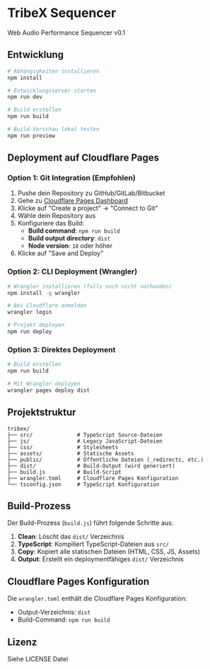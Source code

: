 # TribeX Sequencer

Web Audio Performance Sequencer v0.1

## Entwicklung

```bash
# Abhängigkeiten installieren
npm install

# Entwicklungsserver starten
npm run dev

# Build erstellen
npm run build

# Build-Vorschau lokal testen
npm run preview
```

## Deployment auf Cloudflare Pages

### Option 1: Git Integration (Empfohlen)

1. Pushe dein Repository zu GitHub/GitLab/Bitbucket
2. Gehe zu [Cloudflare Pages Dashboard](https://dash.cloudflare.com/pages)
3. Klicke auf "Create a project" → "Connect to Git"
4. Wähle dein Repository aus
5. Konfiguriere das Build:
   - **Build command**: `npm run build`
   - **Build output directory**: `dist`
   - **Node version**: `18` oder höher
6. Klicke auf "Save and Deploy"

### Option 2: CLI Deployment (Wrangler)

```bash
# Wrangler installieren (falls noch nicht vorhanden)
npm install -g wrangler

# Bei Cloudflare anmelden
wrangler login

# Projekt deployen
npm run deploy
```

### Option 3: Direktes Deployment

```bash
# Build erstellen
npm run build

# Mit Wrangler deployen
wrangler pages deploy dist
```

## Projektstruktur

```
tribex/
├── src/              # TypeScript Source-Dateien
├── js/               # Legacy JavaScript-Dateien
├── css/              # Stylesheets
├── assets/           # Statische Assets
├── public/           # Öffentliche Dateien (_redirects, etc.)
├── dist/             # Build-Output (wird generiert)
├── build.js          # Build-Script
├── wrangler.toml     # Cloudflare Pages Konfiguration
└── tsconfig.json     # TypeScript Konfiguration
```

## Build-Prozess

Der Build-Prozess (`build.js`) führt folgende Schritte aus:

1. **Clean**: Löscht das `dist/` Verzeichnis
2. **TypeScript**: Kompiliert TypeScript-Dateien aus `src/`
3. **Copy**: Kopiert alle statischen Dateien (HTML, CSS, JS, Assets)
4. **Output**: Erstellt ein deploymentfähiges `dist/` Verzeichnis

## Cloudflare Pages Konfiguration

Die `wrangler.toml` enthält die Cloudflare Pages Konfiguration:
- Output-Verzeichnis: `dist`
- Build-Command: `npm run build`

## Lizenz

Siehe LICENSE Datei
